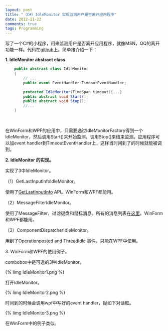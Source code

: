 ```yaml
---
layout: post
title: "（C#）IdleMonitor 实现监测用户是否离开应用程序"
date: 2012-11-22
comments: true
tags: Programming
---
```

<p>写了一个C#的小程序，用来监测用户是否离开应用程序，就像MSN，QQ的离开功能一样。代码在<a href="https://github.com/fresky/IdleMonitor">github</a>上。简单接介绍一下：</p>  <p><strong>1. IdleMonitor abstract class</strong></p>  

```csharp
	public abstract class IdleMonitor
    {
        // ...
        public event EventHandler TimeoutEventHandler;

        protected IdleMonitor(TimeSpan timeout){...}
        public abstract void Start();
        public abstract void Stop();
        //...
    }
```

<p>&#160;</p>

<p>在WinForm和WPF的应用中，只需要通过IdleMonitorFactory得到一个IdleMonitor，然后调用Start()来开始监测，调用Stop()来结束监测。应用程序可以加event handler到TimeoutEventHandler上，这样当时间到了的时候就能被调到。</p>

<p><strong>2. IdleMonitor 的实现。</strong></p>

<p>实现了3中IdleMonitor。</p>

<p>（1）GetLastInputInfoIdleMonitor。</p>

<p>使用了<a href="http://msdn.microsoft.com/en-us/library/windows/desktop/ms646272%28v=vs.85%29.aspx">GetLastInputInfo</a> API。WinForm和WPF都能用。</p>

<p>（2）MessageFilterIdleMonitor。</p>

<p>使用了MessageFilter，过滤键盘和鼠标消息。所有的消息列表在<a href="http://wiki.winehq.org/List_Of_Windows_Messages">这里</a>。WinForm和WPF都能用。</p>

<p>（3）ComponentDispatcherIdleMonitor。</p>

<p>用到了<a href="http://msdn.microsoft.com/en-us/library/system.windows.threading.dispatcherhooks.operationposted.aspx">Operationposted</a> and <a href="http://msdn.microsoft.com/en-us/library/system.windows.interop.componentdispatcher.threadidle%28v=vs.110%29.aspx">ThreadIdle</a> 事件。只能在WPF中使用。</p>

<p>3. WinForm和WPF的使用例子。</p>

<p>combobox中是可选的3种IdleMonitor。</p>

{% limg IdleMonitor1.png %}

<p>打开IdleMonitor。</p>

{% limg IdleMonitor2.png %}

<p>时间到的时候会调用wpf中写好的event handler，抛如下对话框。</p>

{% limg IdleMonitor3.png %}

<p>在WinForm中的例子类似。</p>